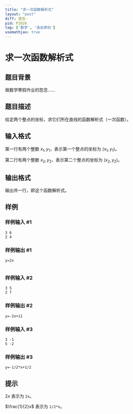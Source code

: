 ```yaml
---
title: "求一次函数解析式"
layout: "post"
diff: 普及-
pid: P2026
tag: ['数学', '洛谷原创']
usemathjax: true
---
```


# 求一次函数解析式
## 题目背景

做数学寒假作业的怨念……

## 题目描述

给定两个整点的坐标，求它们所在直线的函数解析式（一次函数）。

## 输入格式

第一行有两个整数 $x_1,y_1$，表示第一个整点的坐标为 $(x_1,y_1)$。

第二行有两个整数 $x_2,y_2$，表示第二个整点的坐标为 $(x_2,y_2)$。
## 输出格式

输出共一行，即这个函数解析式。

## 样例

### 样例输入 #1
```
3 6
2 4

```
### 样例输出 #1
```
y=2x


```
### 样例输入 #2
```
3 5
2 7
```
### 样例输出 #2
```
y=-2x+11
```
### 样例输入 #3
```
3 -1
5 -2
```
### 样例输出 #3
```
y=-1/2*x+1/2
```
## 提示

$2 x$ 表示为 `2x`。

$\frac{1}{2}x$ 表示为 `1/2*x`。
